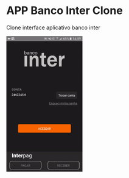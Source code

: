 # APP Banco Inter Clone

Clone interface aplicativo banco inter


<img src="https://github.com/cristiano182/bancoInter-app/blob/master/preview.gif" alt="preview" width="200"/>
